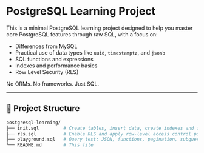 # PostgreSQL Learning Project

This is a minimal PostgreSQL learning project designed to help you master core PostgreSQL features through raw SQL, with a focus on:

- Differences from MySQL
- Practical use of data types like `uuid`, `timestamptz`, and `jsonb`
- SQL functions and expressions
- Indexes and performance basics
- Row Level Security (RLS)

No ORMs. No frameworks. Just SQL.

---

## 📁 Project Structure

```bash
postgresql-learning/
├── init.sql         # Create tables, insert data, create indexes and functions
├── rls.sql          # Enable RLS and apply row-level access control policies
├── playground.sql   # Query test: JSON, functions, pagination, subqueries, etc.
└── README.md        # This file
```
